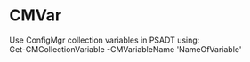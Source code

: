# CMVar

Use ConfigMgr collection variables in PSADT using: \
Get-CMCollectionVariable -CMVariableName 'NameOfVariable'
